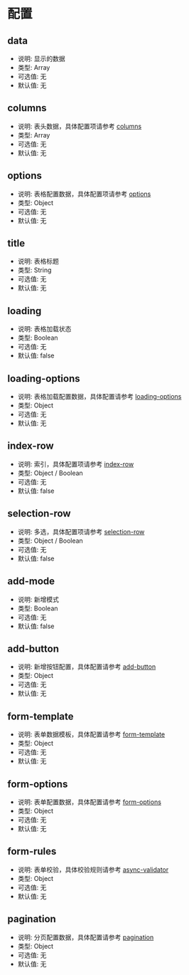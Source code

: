 # 配置

## data

* 说明: 显示的数据
* 类型: Array
* 可选值: 无
* 默认值: 无

## columns

* 说明: 表头数据，具体配置项请参考 [columns](./columns.md)
* 类型: Array
* 可选值: 无
* 默认值: 无

## options

* 说明: 表格配置数据，具体配置项请参考 [options](./options.md)
* 类型: Object
* 可选值: 无
* 默认值: 无

## title

* 说明: 表格标题
* 类型: String
* 可选值: 无
* 默认值: 无

## loading

* 说明: 表格加载状态
* 类型: Boolean
* 可选值: 无
* 默认值: false

## loading-options

* 说明: 表格加载配置数据，具体配置请参考 [loading-options](./loading-options.md)
* 类型: Object
* 可选值: 无
* 默认值: 无

## index-row

* 说明: 索引，具体配置项请参考 [index-row](./index-row.md)
* 类型: Object / Boolean
* 可选值: 无
* 默认值: false

## selection-row

* 说明: 多选，具体配置项请参考 [selection-row](./selection-row.md)
* 类型: Object / Boolean
* 可选值: 无
* 默认值: false

## add-mode

* 说明: 新增模式
* 类型: Boolean
* 可选值: 无
* 默认值: false

## add-button

* 说明: 新增按钮配置，具体配置请参考 [add-button](./add-button.md)
* 类型: Object
* 可选值: 无
* 默认值: 无

## form-template

* 说明: 表单数据模板，具体配置请参考 [form-template](./form-template.md)
* 类型: Object
* 可选值: 无
* 默认值: 无

## form-options

* 说明: 表单配置数据，具体配置请参考 [form-options](./form-options.md)
* 类型: Object
* 可选值: 无
* 默认值: 无

## form-rules

* 说明: 表单校验，具体校验规则请参考 [async-validator](https://github.com/yiminghe/async-validator)
* 类型: Object
* 可选值: 无
* 默认值: 无

## pagination

* 说明: 分页配置数据，具体配置请参考 [pagination](./pagination.md)
* 类型: Object
* 可选值: 无
* 默认值: 无
